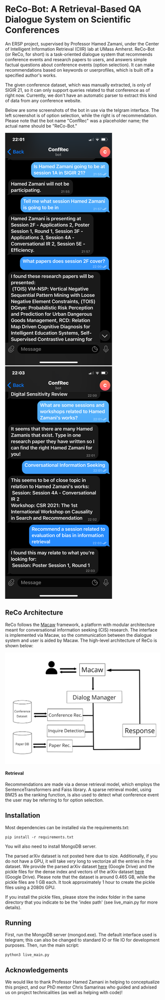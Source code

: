 # ReCo-Bot: A Retrieval-Based QA Dialogue System on Scientific Conferences
An ERSP project, supervised by Professor Hamed Zamani, under the Center of Intelligent Information Retrieval (CIIR) lab at UMass Amherst. ReCo-Bot (or ReCo, for short) is a task-oriented dialogue system that recommends conference events and research papers to users, and answers simple factual questions about conference events (option selection). It can make recommendations based on keywords or userprofiles, which is built off a specified author's works.

The given conference dataset, which was manually extracted, is only of SIGIR 21, so it can only support queries related to that conference as of right now. Currently, we don't have an automatic parser to extract this kind of data from any conference website.

Below are some screenshots of the bot in use via the telgram interface. The left screenshot is of option selection, while the right is of recommendation. Please note that the bot name "ConfRec" was a placeholder name; the actual name should be "ReCo-Bot."

![Screenshots of ReCo in use](example-2.PNG)
![Screenshots of ReCo in use](example-1.PNG)

## ReCo Architecture
ReCo follows the [Macaw](https://github.com/microsoft/macaw) framework, a platform with modular architecture meant for conversational information seeking (CIS) research. The interface is implemented via Macaw, so the communication between the dialogue system and user is aided by Macaw. The high-level architecture of ReCo is shown below:

![The high-level architecture of ReCo](reco-arch.png)

#### Retrieval
Recommendations are made via a dense retrieval model, which employs the SentenceTransformers and Faiss library. A sparse retrieval model, using BM25 as the ranking function, is also used to detect what conference event the user may be referring to for option selection.

## Installation
Most dependencies can be installed via the requirements.txt:
```
pip install -r requirements.txt
```

You will also need to install MongoDB server.

The parsed arXiv dataset is not posted here due to size. Additionally, if you do not have a GPU, it will take *very* long to vectorize all the entries in the dataset. We provide the parsed arXiv dataset [here](https://drive.google.com/file/d/1-BOLcHGNFu8tLNZhBhI_kRtVAd40MHt6/view?usp=sharing) (Google Drive) and the pickle files for the dense index and vectors of the arXiv dataset [here](https://drive.google.com/file/d/1zWnIUwFXDeEhrW9diARHHVXmI-fmR5El/view?usp=sharing) (Google Drive). Please note that the dataset is around 0.465 GB, while the pickle files are 1 GB each. It took approximately 1 hour to create the pickle files using a 2080ti GPU.

If you install the pickle files, please store the index folder in the same directory that you indicate to be the 'index path' (see live_main.py for more details).

## Running
First, run the MongoDB server (mongod.exe). The default interface used is telegram; this can also be changed to standard IO or file IO for development purposes. Then, run the main script:
```
python3 live_main.py
```

## Acknowledgements
We would like to thank Professor Hamed Zamani in helping to conceptualize this project, and our PhD mentor Chris Samarinas who guided and advised us on project technicalities (as well as helping with code)!
